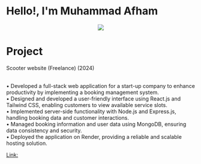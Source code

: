 # Hello!, I'm Muhammad Afham

<p align="center">
  <a href="https://skillicons.dev">
    <img src="https://skillicons.dev/icons?i=git,react,nodejs,arduino,express" />
  </a>
</p>

# Project

<p>Scooter website (Freelance)	(2024)</p> 

<br/>
•	Developed a full-stack web application for a start-up company to enhance productivity by implementing a booking management system.
</br>
•	Designed and developed a user-friendly interface using React.js and Tailwind CSS, enabling customers to view available service slots.
</br>
•	Implemented server-side functionality with Node.js and Express.js, handling booking data and customer interactions.
</br>
•	Managed booking information and user data using MongoDB, ensuring data consistency and security.
</br>
•	Deployed the application on Render, providing a reliable and scalable hosting solution.
</br>

<a href="https://swyft-scooter.onrender.com">
<p>Link: </p>
</a>
